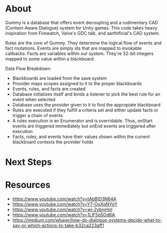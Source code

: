 # About
Gummy is a database that offers event decoupling and a rudimentary CAD (Context-Aware Dialogue) system for Unity games.
This code takes heavy inspiration from Firewatch, Valve's GDC talk, and aarthificial's CAD system.

Rules are the core of Gummy. They determine the logical flow of events and fact mutations.
Events are simply ids that are mapped to invokable callbacks.
Facts are variables within our system. They're 32-bit integers mapped to some value within a blackboard.

Data Flow Breakdown:
- Blackboards are loaded from the save system
- Provider maps scopes assigned to it to the proper blackboards
- Events, rules, and facts are created
- Database initializes itself and binds a listener to pick the best rule for an event when selected
- Database uses the provider given to it to find the appropiate blackboard
- Rules are executed if they fulfill a criteria set and either update facts or trigger a chain of events
- A rules execution is an Enumerator and is overridable. Thus, onStart events are triggered immediately but onEnd events are triggered after execution
- Facts, rules, and events have their values shown within the current blackboard contexts the provider holds

# Next Steps


# Resources
- https://www.youtube.com/watch?v=tAbBID3N64A
- https://www.youtube.com/watch?v=Y7-OoXqNYgY
- https://www.youtube.com/watch?v=wj-2vbiyHnI
- https://www.youtube.com/watch?v=1LlF5p5Od6A
- https://medium.com/wluper/how-do-dialogue-systems-decide-what-to-say-or-which-actions-to-take-b32ca223aff1


